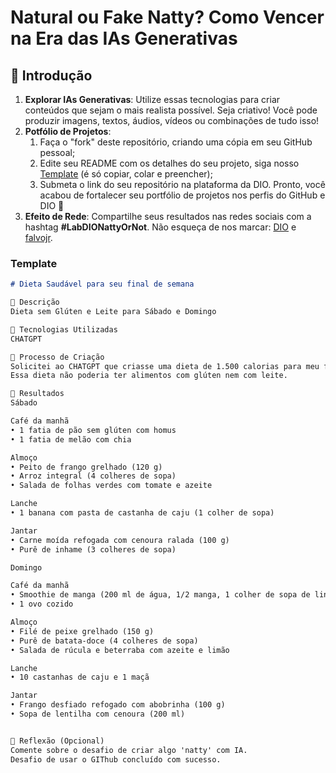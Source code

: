 # Natural ou Fake Natty? Como Vencer na Era das IAs Generativas

## 🚀 Introdução
1. **Explorar IAs Generativas**: Utilize essas tecnologias para criar conteúdos que sejam o mais realista possível. Seja criativo! Você pode produzir imagens, textos, áudios, vídeos ou combinações de tudo isso!
1. **Potfólio de Projetos**:
    1. Faça o "fork" deste repositório, criando uma cópia em seu GitHub pessoal;
    2. Edite seu README com os detalhes do seu projeto, siga nosso [Template](#template) (é só copiar, colar e preencher);
    3. Submeta o link do seu repositório na plataforma da DIO. Pronto, você acabou de fortalecer seu portfólio de projetos nos perfis do GitHub e DIO 🚀
1. **Efeito de Rede**: Compartilhe seus resultados nas redes sociais com a hashtag **#LabDIONattyOrNot**. Não esqueça de nos marcar: [DIO](https://www.linkedin.com/school/dio-makethechange) e [falvojr](https://www.linkedin.com/in/falvojr).

### Template

```markdown
# Dieta Saudável para seu final de semana

📒 Descrição
Dieta sem Glúten e Leite para Sábado e Domingo

🤖 Tecnologias Utilizadas
CHATGPT 

🧐 Processo de Criação
Solicitei ao CHATGPT que criasse uma dieta de 1.500 calorias para meu final de semana com café da manha, almoço, lanche e jantar.
Essa dieta não poderia ter alimentos com glúten nem com leite. 

🚀 Resultados
Sábado

Café da manhã
• 1 fatia de pão sem glúten com homus
• 1 fatia de melão com chia

Almoço
• Peito de frango grelhado (120 g)
• Arroz integral (4 colheres de sopa)
• Salada de folhas verdes com tomate e azeite

Lanche
• 1 banana com pasta de castanha de caju (1 colher de sopa)

Jantar
• Carne moída refogada com cenoura ralada (100 g)
• Purê de inhame (3 colheres de sopa)

Domingo

Café da manhã
• Smoothie de manga (200 ml de água, 1/2 manga, 1 colher de sopa de linhaça)
• 1 ovo cozido

Almoço
• Filé de peixe grelhado (150 g)
• Purê de batata-doce (4 colheres de sopa)
• Salada de rúcula e beterraba com azeite e limão

Lanche
• 10 castanhas de caju e 1 maçã

Jantar
• Frango desfiado refogado com abobrinha (100 g)
• Sopa de lentilha com cenoura (200 ml)


💭 Reflexão (Opcional)
Comente sobre o desafio de criar algo 'natty' com IA.
Desafio de usar o GIThub concluído com sucesso.
```
